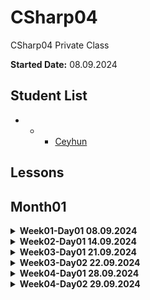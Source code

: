 # CSharp04
CSharp04 Private Class


**Started Date:** 08.09.2024

## Student List
- * - [Ceyhun](https://github.com/Ceyhun555)

## Lessons

## Month01

<details>
<summary><strong>Week01-Day01 08.09.2024</strong></summary>

### Topics
- Computer Networking Basics: Understanding Network Components
- Frontend vs Backend

### Resources

1. [Computer Networking Basics](https://www.geeksforgeeks.org/basics-computer-networking)
2. [frontend-vs-backend](https://www.computerscience.org/bootcamps/resources/frontend-vs-backend/)
</details>

<details>
<summary><strong>Week02-Day01 14.09.2024</strong></summary>

## Week02-Day01 14.09.2024

### Topics
1. Computer Networking Basics: Understanding Network Components
2. Understanding Data Flow: Simplex, Half Duplex, and Full Duplex Communication
3. Peer-to-Peer Network
4. Client-Server Network
5. Types of Networks
    - LAN (Local Area Network)
    - MAN (Metropolitan Area Network)
    - WAN (Wide Area Network)
6. Network Topologies:
    - Bus Topology
    - Star Topology
    - Ring Topology
    - Mesh Topology
7. Networking Protocols:
    - TCP/IP
    - HTTP
    - FTP
    - SMTP
8. IP Addresses:
    - IPv4
    - IPv6
9. Network Services:
    - DNS (Domain Name System)
    - DHCP (Dynamic Host Configuration Protocol)
10. Difference Between Hardware and Software
11. What is an Operating System (OS)?

### Resources

1. [How Does the Internet Work?](https://cs.fyi/guide/how-does-internet-work)
2. [The Internet: A Technical Overview](https://www.vox.com/2014/6/16/18076282/the-internet)
3. [What is the Internet?](https://roadmap.sh/guides/what-is-internet)
4. [Introduction to Programming Languages](https://www.geeksforgeeks.org/introduction-to-programming-languages/)
5. [Client-Side vs Server-Side: What's the Difference?](https://medium.com/@donotapply/client-side-vs-server-side-whats-the-difference-a933341cd60e)
6. [Video: Computer Networking Basics](https://www.youtube.com/watch?v=DrI2lUXL1no)
7. [Analyze HTTP Requests and Responses with Chrome DevTools](https://egghead.io/lessons/chrome-devtools-analyze-http-requests-and-responses-with-chrome-devtools)
8. [How to Inspect HTTP Requests and Responses](https://dev.to/annoh_karlgusta/how-to-inspect-http-requests-and-responses-3nea)
9.  [Difference Between Hardware and Software](https://www.simplilearn.com/difference-between-hardware-software-article) - This article on Simplilearn discusses the fundamental distinctions between hardware and software in computing.
10. [What is an Operating System (OS)?](https://www.techtarget.com/whatis/definition/operating-system-OS) - TechTarget provides a comprehensive definition and explanation of operating systems, a crucial component of computing environments.
11. [SSD vs HDD: Which is Right for You?](https://www.crucial.com/articles/about-ssd/ssd-vs-hdd) - Crucial's article compares Solid State Drives (SSD) and Hard Disk Drives (HDD), highlighting their differences, advantages, and use cases.
</details>



<details>
<summary><strong>Week03-Day01 21.09.2024</strong></summary>

## Week03-Day01 21.09.2024

### Topics
1. Introduction to Programming Languages
2. A History of Programming Languages
3. Why Study Programming Languages?
4. Classifications of Programming Languages
5. Compilation vs. Interpretation
6. Implementation Strategies
7. Programming Environment Tools
8. An Overview of Compilation

### Resources

1. [Introduction to Programming Languages - GeeksforGeeks](https://www.geeksforgeeks.org/introduction-to-programming-languages/)
2. [Introduction to Programming Languages (PDF) - Stony Brook University](https://www3.cs.stonybrook.edu/~pfodor/courses/CSE260/_L01_Introduction_Programming_Languages.pdf)
3. [Introduction to Computer Programming Languages - LinkedIn Article](https://www.linkedin.com/pulse/introduction-computer-programming-languages-chukwuebuka-ejie-vi6mf/)
4. [Programming Language Overview - JavaTpoint](https://www.javatpoint.com/programming-language)

</details>


<details>
<summary><strong>Week03-Day02 22.09.2024</strong></summary>

## Week03-Day01 22.09.2024

### Topics
1. Introducing C# and .NET
2. What is Visual Studio?

### Resources
1. [C# Get Started](https://www.w3schools.com/cs/cs_getstarted.php)
2. [GeeksforGeeks - C# Programming Language](https://www.geeksforgeeks.org/csharp-programming-language/?ref=lbp)
3. [Dot Net Tutorials - Introduction to C# Language](https://dotnettutorials.net/lesson/introduction-to-csharp-language/)
4. [Medium - What is C# and .NET](https://medium.com/@codebob75/what-is-c-and-net-41addd28b173)
5. [Medium - What is .NET](https://medium.com/@benkaddourmed54/what-is-net-202790532234)
6. [Introduction-to-visual-studio](https://www.geeksforgeeks.org/introduction-to-visual-studio/)
7. [What is Visual Studio?](https://learn.microsoft.com/en-us/visualstudio/get-started/visual-studio-ide?view=vs-2022)
8. [Introduction to Microsoft Visual Studio - tutorial](https://www.functionx.com/csharp10/Lesson01.htm)

</details>

<details>
<summary><strong>Week04-Day01 28.09.2024</strong></summary>
    
## Week04-Day01 28.09.2024

### Topics
1. What is the difference between C# and .Net ?
2. C# Programming Language

### Resources
1. [What is the difference between C# and .Net ?](https://medium.com/@codebob75/what-is-c-and-net-41addd28b173)
2. [GeeksforGeeks - C# Programming Language](https://www.geeksforgeeks.org/csharp-programming-language/?ref=lbp)
3. [Dot Net Tutorials - Introduction to C# Language](https://dotnettutorials.net/lesson/introduction-to-csharp-language/)
4. [Medium - What is C# and .NET](https://medium.com/@codebob75/what-is-c-and-net-41addd28b173)
5. [Medium - What is .NET](https://medium.com/@benkaddourmed54/what-is-net-202790532234)
</details>

<details>
<summary><strong>Week04-Day02 29.09.2024</strong></summary>

## Week04-Day02 29.09.2024

### Topics
1. Value Types and Reference Types
2. C# - Data Types
3. Numbers in C#

### Resources
1. [Value Type and Reference Type](https://www.tutorialsteacher.com/csharp/csharp-value-type-and-reference-type)
2. [C# - Data Types](https://www.tutorialsteacher.com/csharp/csharp-data-types)
3. [Numbers in C#](https://www.tutorialsteacher.com/csharp/numbers)
</details

